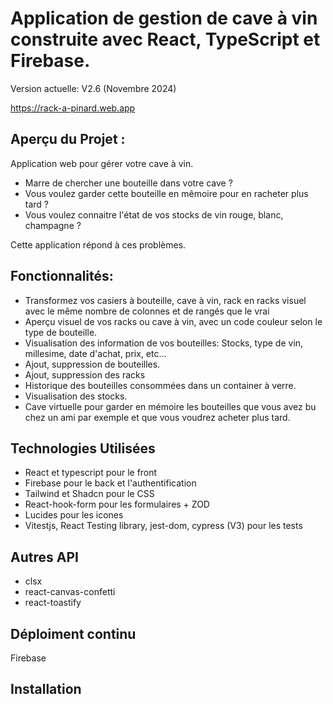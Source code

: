 # Application de gestion de cave à vin construite avec React, TypeScript et Firebase.

Version actuelle: V2.6 (Novembre 2024)

https://rack-a-pinard.web.app

## Aperçu du Projet :
Application web pour gérer votre cave à vin. 

- Marre de chercher une bouteille dans votre cave ?
- Vous voulez garder cette bouteille en mêmoire pour en racheter plus tard ?
- Vous voulez connaitre l'état de vos stocks de vin rouge, blanc, champagne ?

Cette application répond à ces problèmes.

## Fonctionnalités:
- Transformez vos casiers à bouteille, cave à vin, rack en racks visuel avec le même nombre de colonnes et de rangés que le vrai
- Aperçu visuel de vos racks ou cave à vin, avec un code couleur selon le type de bouteille.
- Visualisation des information de vos bouteilles: Stocks, type de vin, millesime, date d'achat, prix, etc...
- Ajout, suppression de bouteilles.
- Ajout, suppression des racks
- Historique des bouteilles consommées dans un container à verre.
- Visualisation des stocks.
- Cave virtuelle pour garder en mémoire les bouteilles que vous avez bu chez un ami par exemple et que vous voudrez acheter plus tard.

## Technologies Utilisées 
- React et typescript pour le front
- Firebase pour le back et l'authentification
- Tailwind et Shadcn pour le CSS
- React-hook-form pour les formulaires + ZOD
- Lucides pour les icones
- Vitestjs, React Testing library, jest-dom, cypress (V3) pour les tests

## Autres API
- clsx
- react-canvas-confetti
- react-toastify


## Déploiment continu
Firebase

## Installation
```` npm run dev


